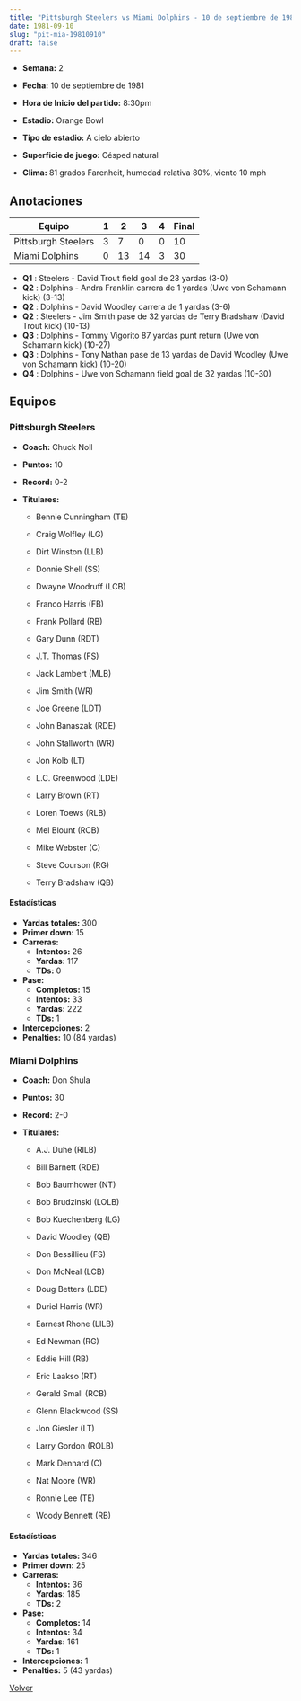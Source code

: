 ```yaml
---
title: "Pittsburgh Steelers vs Miami Dolphins - 10 de septiembre de 1981"
date: 1981-09-10
slug: "pit-mia-19810910"
draft: false
---
```


* **Semana:** 2
* **Fecha:** 10 de septiembre de 1981

* **Hora de Inicio del partido:** 8:30pm
* **Estadio:** Orange Bowl
* **Tipo de estadio:** A cielo abierto
* **Superficie de juego:** Césped natural
* **Clima:** 81 grados Farenheit, humedad relativa 80%, viento 10 mph





## Anotaciones
| Equipo | 1 | 2 | 3 | 4 | Final |
|--------|---|---|---|---|-------|
| Pittsburgh Steelers  | 3 | 7 | 0 | 0  | 10 |
| Miami Dolphins  | 0 | 13 | 14 | 3  | 30 |
* **Q1** : Steelers - David Trout field goal de 23 yardas (3-0)
* **Q2** : Dolphins - Andra Franklin carrera de 1 yardas (Uwe von Schamann kick) (3-13)
* **Q2** : Dolphins - David Woodley carrera de 1 yardas (3-6)
* **Q2** : Steelers - Jim Smith pase de 32 yardas de Terry Bradshaw (David Trout kick) (10-13)
* **Q3** : Dolphins - Tommy Vigorito 87 yardas punt return (Uwe von Schamann kick) (10-27)
* **Q3** : Dolphins - Tony Nathan pase de 13 yardas de David Woodley (Uwe von Schamann kick) (10-20)
* **Q4** : Dolphins - Uwe von Schamann field goal de 32 yardas (10-30)


## Equipos


### Pittsburgh Steelers
* **Coach:** Chuck Noll
* **Puntos:** 10
* **Record:** 0-2
* **Titulares:** 

  * Bennie Cunningham (TE) 

  * Craig Wolfley (LG) 

  * Dirt Winston (LLB) 

  * Donnie Shell (SS) 

  * Dwayne Woodruff (LCB) 

  * Franco Harris (FB) 

  * Frank Pollard (RB) 

  * Gary Dunn (RDT) 

  * J.T. Thomas (FS) 

  * Jack Lambert (MLB) 

  * Jim Smith (WR) 

  * Joe Greene (LDT) 

  * John Banaszak (RDE) 

  * John Stallworth (WR) 

  * Jon Kolb (LT) 

  * L.C. Greenwood (LDE) 

  * Larry Brown (RT) 

  * Loren Toews (RLB) 

  * Mel Blount (RCB) 

  * Mike Webster (C) 

  * Steve Courson (RG) 

  * Terry Bradshaw (QB) 

#### Estadísticas
* **Yardas totales:** 300
* **Primer down:** 15
* **Carreras:**
  * **Intentos:** 26
  * **Yardas:** 117
  * **TDs:** 0
* **Pase:**
  * **Completos:** 15
  * **Intentos:** 33
  * **Yardas:** 222
  * **TDs:** 1
* **Intercepciones:** 2
* **Penalties:** 10 (84 yardas)

### Miami Dolphins
* **Coach:** Don Shula
* **Puntos:** 30
* **Record:** 2-0
* **Titulares:** 

  * A.J. Duhe (RILB) 

  * Bill Barnett (RDE) 

  * Bob Baumhower (NT) 

  * Bob Brudzinski (LOLB) 

  * Bob Kuechenberg (LG) 

  * David Woodley (QB) 

  * Don Bessillieu (FS) 

  * Don McNeal (LCB) 

  * Doug Betters (LDE) 

  * Duriel Harris (WR) 

  * Earnest Rhone (LILB) 

  * Ed Newman (RG) 

  * Eddie Hill (RB) 

  * Eric Laakso (RT) 

  * Gerald Small (RCB) 

  * Glenn Blackwood (SS) 

  * Jon Giesler (LT) 

  * Larry Gordon (ROLB) 

  * Mark Dennard (C) 

  * Nat Moore (WR) 

  * Ronnie Lee (TE) 

  * Woody Bennett (RB) 

#### Estadísticas
* **Yardas totales:** 346
* **Primer down:** 25
* **Carreras:**
  * **Intentos:** 36
  * **Yardas:** 185
  * **TDs:** 2
* **Pase:**
  * **Completos:** 14
  * **Intentos:** 34
  * **Yardas:** 161
  * **TDs:** 1
* **Intercepciones:** 1
* **Penalties:** 5 (43 yardas)


[Volver](/historia/1981)
